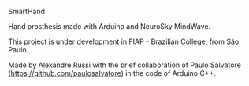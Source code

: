 ﻿SmartHand

Hand prosthesis made with Arduino and NeuroSky MindWave.

This project is under development in FIAP - Brazilian College, from São Paulo.

Made by Alexandre Russi with the brief collaboration of Paulo Salvatore (https://github.com/paulosalvatore) in the code of Arduino C++.
